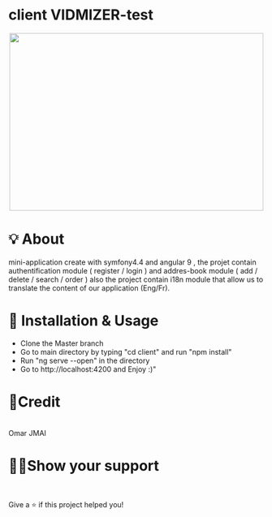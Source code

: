# client VIDMIZER-test 
 <p align="center">
  <img height="350" width="500" src="https://camo.githubusercontent.com/25b0d45d4ba8415afe1b1ba6e357a053e5dec814562e59896b038bf0e62a328d/68747470733a2f2f73796d666f6e792e66692f66696c65732f323031362d30362f73637265656e2d73686f742d323031362d30362d30352d61742d31312e34372e30382e706e67">
</p>

# 💡 About
mini-application create with symfony4.4 and angular 9 , the projet contain authentification module ( register / login ) and addres-book module ( add / delete / search / order ) also the project contain i18n module that allow us to translate the content of our application (Eng/Fr).

# 🔧 Installation & Usage
- Clone the Master branch
- Go to main directory by typing "cd client" and run "npm install"
- Run "ng serve --open" in the directory
- Go to http://localhost:4200 and Enjoy :)"
 
# 📝Credit

<br>
  Omar JMAI

# 👨‍🚀Show your support

<br>

  Give a ⭐️ if this project helped you!
 

